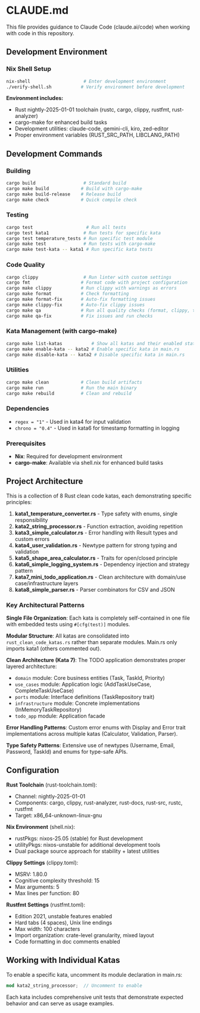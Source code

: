 # CLAUDE.md

This file provides guidance to Claude Code (claude.ai/code) when working with code in this repository.

## Development Environment

### Nix Shell Setup
```bash
nix-shell                    # Enter development environment
./verify-shell.sh           # Verify environment before development
```

**Environment includes:**
- Rust nightly-2025-01-01 toolchain (rustc, cargo, clippy, rustfmt, rust-analyzer)
- cargo-make for enhanced build tasks
- Development utilities: claude-code, gemini-cli, kiro, zed-editor
- Proper environment variables (RUST_SRC_PATH, LIBCLANG_PATH)

## Development Commands

### Building
```bash
cargo build                  # Standard build
cargo make build            # Build with cargo-make
cargo make build-release    # Release build
cargo make check            # Quick compile check
```

### Testing
```bash
cargo test                    # Run all tests
cargo test kata1             # Run tests for specific kata
cargo test temperature_tests # Run specific test module
cargo make test              # Run tests with cargo-make
cargo make test-kata -- kata1 # Run specific kata tests
```

### Code Quality
```bash
cargo clippy                 # Run linter with custom settings
cargo fmt                   # Format code with project configuration
cargo make clippy           # Run clippy with warnings as errors
cargo make format           # Check formatting
cargo make format-fix       # Auto-fix formatting issues
cargo make clippy-fix       # Auto-fix clippy issues
cargo make qa               # Run all quality checks (format, clippy, test)
cargo make qa-fix           # Fix issues and run checks
```

### Kata Management (with cargo-make)
```bash
cargo make list-katas           # Show all katas and their enabled status
cargo make enable-kata -- kata2 # Enable specific kata in main.rs
cargo make disable-kata -- kata2 # Disable specific kata in main.rs
```

### Utilities
```bash
cargo make clean            # Clean build artifacts
cargo make run              # Run the main binary
cargo make rebuild          # Clean and rebuild
```

### Dependencies
- `regex = "1"` - Used in kata4 for input validation
- `chrono = "0.4"` - Used in kata6 for timestamp formatting in logging

### Prerequisites
- **Nix**: Required for development environment
- **cargo-make**: Available via shell.nix for enhanced build tasks

## Project Architecture

This is a collection of 8 Rust clean code katas, each demonstrating specific principles:

1. **kata1_temperature_converter.rs** - Type safety with enums, single responsibility
2. **kata2_string_processor.rs** - Function extraction, avoiding repetition
3. **kata3_simple_calculator.rs** - Error handling with Result types and custom errors
4. **kata4_user_validation.rs** - Newtype pattern for strong typing and validation
5. **kata5_shape_area_calculator.rs** - Traits for open/closed principle
6. **kata6_simple_logging_system.rs** - Dependency injection and strategy pattern
7. **kata7_mini_todo_application.rs** - Clean architecture with domain/use case/infrastructure layers
8. **kata8_simple_parser.rs** - Parser combinators for CSV and JSON

### Key Architectural Patterns

**Single File Organization**: Each kata is completely self-contained in one file with embedded tests using `#[cfg(test)]` modules.

**Modular Structure**: All katas are consolidated into `rust_clean_code_katas.rs` rather than separate modules. Main.rs only imports kata1 (others commented out).

**Clean Architecture (Kata 7)**: The TODO application demonstrates proper layered architecture:
- `domain` module: Core business entities (Task, TaskId, Priority)
- `use_cases` module: Application logic (AddTaskUseCase, CompleteTaskUseCase)
- `ports` module: Interface definitions (TaskRepository trait)
- `infrastructure` module: Concrete implementations (InMemoryTaskRepository)
- `todo_app` module: Application facade

**Error Handling Patterns**: Custom error enums with Display and Error trait implementations across multiple katas (Calculator, Validation, Parser).

**Type Safety Patterns**: Extensive use of newtypes (Username, Email, Password, TaskId) and enums for type-safe APIs.

## Configuration

**Rust Toolchain** (rust-toolchain.toml):
- Channel: nightly-2025-01-01
- Components: cargo, clippy, rust-analyzer, rust-docs, rust-src, rustc, rustfmt
- Target: x86_64-unknown-linux-gnu

**Nix Environment** (shell.nix):
- rustPkgs: nixos-25.05 (stable) for Rust development
- utilityPkgs: nixos-unstable for additional development tools
- Dual package source approach for stability + latest utilities

**Clippy Settings** (clippy.toml):
- MSRV: 1.80.0
- Cognitive complexity threshold: 15
- Max arguments: 5
- Max lines per function: 80

**Rustfmt Settings** (rustfmt.toml):
- Edition 2021, unstable features enabled
- Hard tabs (4 spaces), Unix line endings
- Max width: 100 characters
- Import organization: crate-level granularity, mixed layout
- Code formatting in doc comments enabled

## Working with Individual Katas

To enable a specific kata, uncomment its module declaration in main.rs:
```rust
mod kata2_string_processor;  // Uncomment to enable
```

Each kata includes comprehensive unit tests that demonstrate expected behavior and can serve as usage examples.